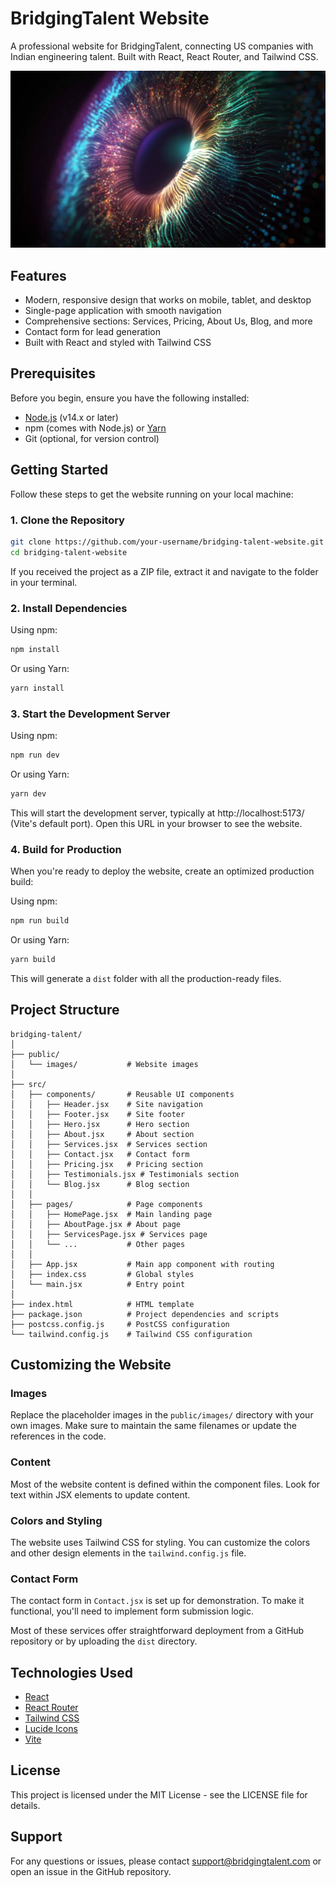 # BridgingTalent Website

A professional website for BridgingTalent, connecting US companies with Indian engineering talent. Built with React, React Router, and Tailwind CSS.

![BridgingTalent Screenshot](public/images/customers-success.jpg)

## Features

- Modern, responsive design that works on mobile, tablet, and desktop
- Single-page application with smooth navigation
- Comprehensive sections: Services, Pricing, About Us, Blog, and more
- Contact form for lead generation
- Built with React and styled with Tailwind CSS

## Prerequisites

Before you begin, ensure you have the following installed:
- [Node.js](https://nodejs.org/) (v14.x or later)
- npm (comes with Node.js) or [Yarn](https://yarnpkg.com/)
- Git (optional, for version control)

## Getting Started

Follow these steps to get the website running on your local machine:

### 1. Clone the Repository

```bash
git clone https://github.com/your-username/bridging-talent-website.git
cd bridging-talent-website
```

If you received the project as a ZIP file, extract it and navigate to the folder in your terminal.

### 2. Install Dependencies

Using npm:
```bash
npm install
```

Or using Yarn:
```bash
yarn install
```

### 3. Start the Development Server

Using npm:
```bash
npm run dev
```

Or using Yarn:
```bash
yarn dev
```

This will start the development server, typically at http://localhost:5173/ (Vite's default port). Open this URL in your browser to see the website.

### 4. Build for Production

When you're ready to deploy the website, create an optimized production build:

Using npm:
```bash
npm run build
```

Or using Yarn:
```bash
yarn build
```

This will generate a `dist` folder with all the production-ready files.

## Project Structure

```
bridging-talent/
│
├── public/
│   └── images/           # Website images
│
├── src/
│   ├── components/       # Reusable UI components
│   │   ├── Header.jsx    # Site navigation
│   │   ├── Footer.jsx    # Site footer
│   │   ├── Hero.jsx      # Hero section
│   │   ├── About.jsx     # About section
│   │   ├── Services.jsx  # Services section
│   │   ├── Contact.jsx   # Contact form
│   │   ├── Pricing.jsx   # Pricing section
│   │   ├── Testimonials.jsx # Testimonials section
│   │   └── Blog.jsx      # Blog section
│   │
│   ├── pages/            # Page components
│   │   ├── HomePage.jsx  # Main landing page
│   │   ├── AboutPage.jsx # About page
│   │   ├── ServicesPage.jsx # Services page
│   │   └── ...           # Other pages
│   │
│   ├── App.jsx           # Main app component with routing
│   ├── index.css         # Global styles
│   └── main.jsx          # Entry point
│
├── index.html            # HTML template
├── package.json          # Project dependencies and scripts
├── postcss.config.js     # PostCSS configuration
└── tailwind.config.js    # Tailwind CSS configuration
```

## Customizing the Website

### Images

Replace the placeholder images in the `public/images/` directory with your own images. Make sure to maintain the same filenames or update the references in the code.

### Content

Most of the website content is defined within the component files. Look for text within JSX elements to update content.

### Colors and Styling

The website uses Tailwind CSS for styling. You can customize the colors and other design elements in the `tailwind.config.js` file.

### Contact Form

The contact form in `Contact.jsx` is set up for demonstration. To make it functional, you'll need to implement form submission logic.

Most of these services offer straightforward deployment from a GitHub repository or by uploading the `dist` directory.

## Technologies Used

- [React](https://reactjs.org/)
- [React Router](https://reactrouter.com/)
- [Tailwind CSS](https://tailwindcss.com/)
- [Lucide Icons](https://lucide.dev/)
- [Vite](https://vitejs.dev/)

## License

This project is licensed under the MIT License - see the LICENSE file for details.

## Support

For any questions or issues, please contact support@bridgingtalent.com or open an issue in the GitHub repository.
